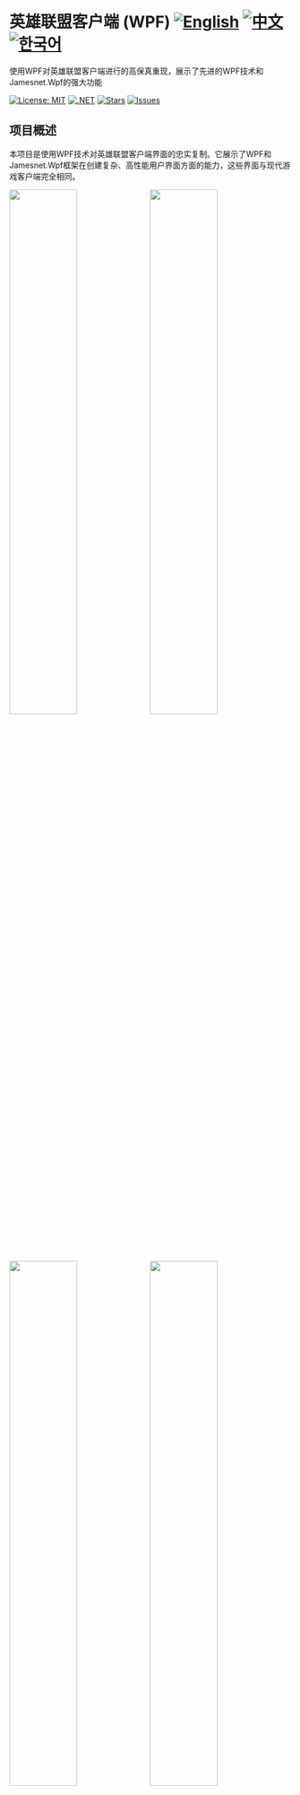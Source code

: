 # 英雄联盟客户端 (WPF) [![English](https://img.shields.io/badge/Language-English-blue.svg)](README.md) [![中文](https://img.shields.io/badge/Language-中文-red.svg)](README.zh-CN.md) [![한국어](https://img.shields.io/badge/Language-한국어-green.svg)](README.ko.md) 

使用WPF对英雄联盟客户端进行的高保真重现，展示了先进的WPF技术和Jamesnet.Wpf的强大功能

[![License: MIT](https://img.shields.io/badge/License-MIT-yellow.svg)](https://opensource.org/licenses/MIT)
[![.NET](https://img.shields.io/badge/.NET-8.0-blue.svg)](https://dotnet.microsoft.com/download)
[![Stars](https://img.shields.io/github/stars/jamesnet214/leagueoflegends.svg)](https://github.com/jamesnet214/leagueoflegends/stargazers)
[![Issues](https://img.shields.io/github/issues/jamesnet214/leagueoflegends.svg)](https://github.com/jamesnet214/leagueoflegends/issues)

## 项目概述

本项目是使用WPF技术对英雄联盟客户端界面的忠实复制。它展示了WPF和Jamesnet.Wpf框架在创建复杂、高性能用户界面方面的能力，这些界面与现代游戏客户端完全相同。

<img src="https://github.com/user-attachments/assets/9aa294d7-be6d-48ac-8d81-8d8eeb2d79dd" width="49%"/>
<img src="https://github.com/user-attachments/assets/ecb3f8e5-829f-4c44-ad1e-db4f61aeed19" width="49%"/>
<img src="https://github.com/user-attachments/assets/0ec377bc-3242-4dbb-9e8e-d763ca8984e5" width="49%"/>  
<img src="https://github.com/user-attachments/assets/f7313f69-9255-4509-ba8c-2c1d9bdbc80e" width="49%"/>  
<img src="https://github.com/user-attachments/assets/2afe65fe-5189-403b-b042-f184f974bbcf" width="49%"/>  
<img src="https://github.com/user-attachments/assets/57c4f317-68c0-46fa-9e76-b46aeab617d0" width="49%"/>  
<img src="https://github.com/user-attachments/assets/1db54994-a3bc-469e-9ca8-b537473f3773" width="49%"/> 
<img src="https://github.com/user-attachments/assets/dc8159c1-dbdd-43ad-865e-6a593882a3b9" width="49%"/> 

## 主要特性和实现
#### 1. 高级WPF技术
- [x] 利用Jamesnet.Wpf增强WPF开发
- [x] 实现依赖注入以提高代码的灵活性和可维护性
- [x] 项目模块化和分发以提高可扩展性

#### 2. MVVM架构
- [x] 使用CommunityToolkit.Mvvm进行代码生成和MVVM模式实现
- [x] 明确分离View和ViewModel的关注点

#### 3. 自定义控件
- [x] 开发自定义WPF控件以匹配英雄联盟UI组件
- [x] 广泛使用ControlTemplates实现独特的视觉设计

#### 4. 复杂UI设计
- [x] 使用Geometry Path实现复杂的设计元素
- [x] 像素级精确重现英雄联盟客户端界面

#### 5. 性能优化
- [x] 高效的渲染和资源管理，实现流畅的UI交互
- [x] 优化的数据绑定和UI虚拟化技术

## 技术栈
- .NET 8.0
- WPF (Windows Presentation Foundation)
- Jamesnet.Wpf
- CommunityToolkit.Mvvm

## 入门指南
### 前置条件
- Visual Studio 2022或更高版本
- .NET 8.0 SDK
- Jamesnet.Wpf NuGet包

### 安装和执行
#### 1. 克隆仓库：

```
git clone https://github.com/jamesnet214/leagueoflegends.git
```

#### 2. 打开解决方案
- [x] Visual Studio
- [x] Visual Studio Code
- [x] JetBrains Rider

<img src="https://github.com/user-attachments/assets/af70f422-7057-4e77-a54d-042ee8358d2a" width="32%"/>
<img src="https://github.com/user-attachments/assets/e4feaa10-a107-4b58-8d13-1d8be620ec62" width="32%"/>
<img src="https://github.com/user-attachments/assets/5ff487f6-55e4-43e1-9abf-f8d419ee6943" width="32%"/>

#### 3. 构建和运行
- [x] 设置启动项目
- [x] 按F5或点击运行按钮
- [x] 推荐使用Windows 11

## 学习机会
本项目为WPF开发者提供了宝贵的见解：
1. **复杂UI重现**：学习重现复杂用户界面的技术
2. **自定义控件开发**：了解构建自定义WPF控件的过程
3. **MVVM实践**：在复杂应用中看到MVVM模式的实际实现
4. **Geometry Path使用**：掌握使用Geometry Path创建复杂UI设计的技巧
5. **性能优化**：学习大型WPF应用的优化策略

## 贡献
欢迎对英雄联盟客户端（WPF）项目做出贡献！随时提交问题、创建拉取请求或提出改进建议。

## 许可证
本项目采用MIT许可证 - 详情请参见[LICENSE](LICENSE)文件。

## 联系方式
- 网站：https://jamesnet.dev
- 电子邮件：james@jamesnet.dev, vickyqu115@hotmail.com

通过这个英雄联盟客户端重现项目，体验WPF在重现复杂游戏界面方面的强大功能！
